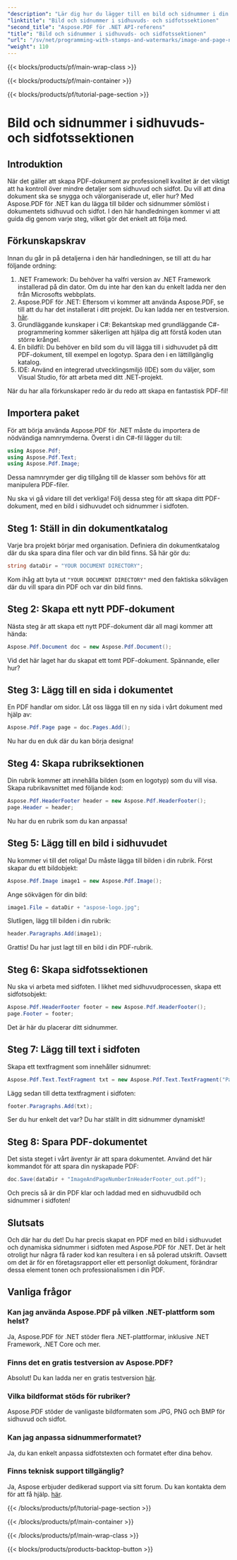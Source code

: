 ```yaml
---
"description": "Lär dig hur du lägger till en bild och sidnummer i din PDF-fils sidhuvud och sidfot med hjälp av Aspose.PDF för .NET i den här steg-för-steg-handledningen."
"linktitle": "Bild och sidnummer i sidhuvuds- och sidfotssektionen"
"second_title": "Aspose.PDF för .NET API-referens"
"title": "Bild och sidnummer i sidhuvuds- och sidfotssektionen"
"url": "/sv/net/programming-with-stamps-and-watermarks/image-and-page-number-in-header-footer-section/"
"weight": 110
---
```


{{< blocks/products/pf/main-wrap-class >}}

{{< blocks/products/pf/main-container >}}

{{< blocks/products/pf/tutorial-page-section >}}

# Bild och sidnummer i sidhuvuds- och sidfotssektionen

## Introduktion

När det gäller att skapa PDF-dokument av professionell kvalitet är det viktigt att ha kontroll över mindre detaljer som sidhuvud och sidfot. Du vill att dina dokument ska se snygga och välorganiserade ut, eller hur? Med Aspose.PDF för .NET kan du lägga till bilder och sidnummer sömlöst i dokumentets sidhuvud och sidfot. I den här handledningen kommer vi att guida dig genom varje steg, vilket gör det enkelt att följa med.

## Förkunskapskrav

Innan du går in på detaljerna i den här handledningen, se till att du har följande ordning:

1. .NET Framework: Du behöver ha valfri version av .NET Framework installerad på din dator. Om du inte har den kan du enkelt ladda ner den från Microsofts webbplats.
2. Aspose.PDF för .NET: Eftersom vi kommer att använda Aspose.PDF, se till att du har det installerat i ditt projekt. Du kan ladda ner en testversion. [här](https://releases.aspose.com/pdf/net/).
3. Grundläggande kunskaper i C#: Bekantskap med grundläggande C#-programmering kommer säkerligen att hjälpa dig att förstå koden utan större krångel.
4. En bildfil: Du behöver en bild som du vill lägga till i sidhuvudet på ditt PDF-dokument, till exempel en logotyp. Spara den i en lättillgänglig katalog. 
5. IDE: Använd en integrerad utvecklingsmiljö (IDE) som du väljer, som Visual Studio, för att arbeta med ditt .NET-projekt.

När du har alla förkunskaper redo är du redo att skapa en fantastisk PDF-fil!

## Importera paket

För att börja använda Aspose.PDF för .NET måste du importera de nödvändiga namnrymderna. Överst i din C#-fil lägger du till:

```csharp
using Aspose.Pdf;
using Aspose.Pdf.Text;
using Aspose.Pdf.Image;
```

Dessa namnrymder ger dig tillgång till de klasser som behövs för att manipulera PDF-filer.

Nu ska vi gå vidare till det verkliga! Följ dessa steg för att skapa ditt PDF-dokument, med en bild i sidhuvudet och sidnummer i sidfoten.

## Steg 1: Ställ in din dokumentkatalog

Varje bra projekt börjar med organisation. Definiera din dokumentkatalog där du ska spara dina filer och var din bild finns. Så här gör du:

```csharp
string dataDir = "YOUR DOCUMENT DIRECTORY";
```

Kom ihåg att byta ut `"YOUR DOCUMENT DIRECTORY"` med den faktiska sökvägen där du vill spara din PDF och var din bild finns.

## Steg 2: Skapa ett nytt PDF-dokument

Nästa steg är att skapa ett nytt PDF-dokument där all magi kommer att hända:

```csharp
Aspose.Pdf.Document doc = new Aspose.Pdf.Document();
```

Vid det här laget har du skapat ett tomt PDF-dokument. Spännande, eller hur?

## Steg 3: Lägg till en sida i dokumentet

En PDF handlar om sidor. Låt oss lägga till en ny sida i vårt dokument med hjälp av:

```csharp
Aspose.Pdf.Page page = doc.Pages.Add();
```

Nu har du en duk där du kan börja designa!

## Steg 4: Skapa rubriksektionen

Din rubrik kommer att innehålla bilden (som en logotyp) som du vill visa. Skapa rubrikavsnittet med följande kod:

```csharp
Aspose.Pdf.HeaderFooter header = new Aspose.Pdf.HeaderFooter();
page.Header = header;
```

Nu har du en rubrik som du kan anpassa!

## Steg 5: Lägg till en bild i sidhuvudet

Nu kommer vi till det roliga! Du måste lägga till bilden i din rubrik. Först skapar du ett bildobjekt:

```csharp
Aspose.Pdf.Image image1 = new Aspose.Pdf.Image();
```

Ange sökvägen för din bild:

```csharp
image1.File = dataDir + "aspose-logo.jpg";
```

Slutligen, lägg till bilden i din rubrik:

```csharp
header.Paragraphs.Add(image1);
```

Grattis! Du har just lagt till en bild i din PDF-rubrik.

## Steg 6: Skapa sidfotssektionen

Nu ska vi arbeta med sidfoten. I likhet med sidhuvudprocessen, skapa ett sidfotsobjekt:

```csharp
Aspose.Pdf.HeaderFooter footer = new Aspose.Pdf.HeaderFooter();
page.Footer = footer;
```

Det är här du placerar ditt sidnummer. 

## Steg 7: Lägg till text i sidfoten

Skapa ett textfragment som innehåller sidnumret:

```csharp
Aspose.Pdf.Text.TextFragment txt = new Aspose.Pdf.Text.TextFragment("Page: ($p of $P ) ");
```

Lägg sedan till detta textfragment i sidfoten:

```csharp
footer.Paragraphs.Add(txt);
```

Ser du hur enkelt det var? Du har ställt in ditt sidnummer dynamiskt!

## Steg 8: Spara PDF-dokumentet

Det sista steget i vårt äventyr är att spara dokumentet. Använd det här kommandot för att spara din nyskapade PDF:

```csharp
doc.Save(dataDir + "ImageAndPageNumberInHeaderFooter_out.pdf");
```

Och precis så är din PDF klar och laddad med en sidhuvudbild och sidnummer i sidfoten!

## Slutsats

Och där har du det! Du har precis skapat en PDF med en bild i sidhuvudet och dynamiska sidnummer i sidfoten med Aspose.PDF för .NET. Det är helt otroligt hur några få rader kod kan resultera i en så polerad utskrift. Oavsett om det är för en företagsrapport eller ett personligt dokument, förändrar dessa element tonen och professionalismen i din PDF.

## Vanliga frågor

### Kan jag använda Aspose.PDF på vilken .NET-plattform som helst?
Ja, Aspose.PDF för .NET stöder flera .NET-plattformar, inklusive .NET Framework, .NET Core och mer.

### Finns det en gratis testversion av Aspose.PDF?
Absolut! Du kan ladda ner en gratis testversion [här](https://releases.aspose.com/).

### Vilka bildformat stöds för rubriker?
Aspose.PDF stöder de vanligaste bildformaten som JPG, PNG och BMP för sidhuvud och sidfot.

### Kan jag anpassa sidnummerformatet?
Ja, du kan enkelt anpassa sidfotstexten och formatet efter dina behov.

### Finns teknisk support tillgänglig?
Ja, Aspose erbjuder dedikerad support via sitt forum. Du kan kontakta dem för att få hjälp. [här](https://forum.aspose.com/c/pdf/10).

{{< /blocks/products/pf/tutorial-page-section >}}

{{< /blocks/products/pf/main-container >}}

{{< /blocks/products/pf/main-wrap-class >}}

{{< blocks/products/products-backtop-button >}}